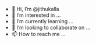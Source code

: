 - 👋 Hi, I’m @jithukalla
- 👀 I’m interested in ...
- 🌱 I’m currently learning ...
- 💞️ I’m looking to collaborate on ...
- 📫 How to reach me ...

<!---
jithukalla/jithukalla is a ✨ special ✨ repository because its `README.md` (this file) appears on your GitHub profile.
You can click the Preview link to take a look at your changes.
--->
